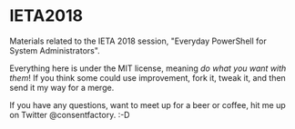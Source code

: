 # IETA2018
Materials related to the IETA 2018 session, "Everyday PowerShell for System Administrators". 

Everything here is under the MIT license, meaning *do what you want with them*! If you think some could use improvement,
fork it, tweak it, and then send it my way for a merge. 

If you have any questions, want to meet up for a beer or coffee, hit me up on Twitter @consentfactory. :-D
